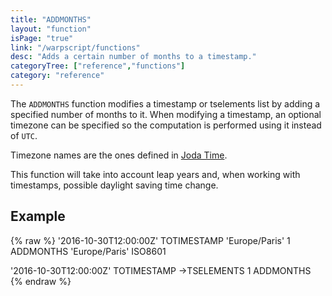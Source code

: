 ```yaml
---
title: "ADDMONTHS"
layout: "function"
isPage: "true"
link: "/warpscript/functions"
desc: "Adds a certain number of months to a timestamp."
categoryTree: ["reference","functions"]
category: "reference"
---
```

 

The `ADDMONTHS` function modifies a timestamp or tselements list by adding a specified number of months to it. When modifying a timestamp, an optional timezone can be specified so the computation is performed using it instead of `UTC`.

Timezone names are the ones defined in [Joda Time](http://joda-time.sourceforge.net/timezones.html).

This function will take into account leap years and, when working with timestamps, possible daylight saving time change.

## Example ##

{% raw %}
<warp10-warpscript-widget backend="{{backend}}"  exec-endpoint="{{execEndpoint}}">'2016-10-30T12:00:00Z' TOTIMESTAMP
'Europe/Paris' 1 ADDMONTHS
'Europe/Paris' ISO8601

'2016-10-30T12:00:00Z' TOTIMESTAMP
->TSELEMENTS
1 ADDMONTHS
</warp10-warpscript-widget>
{% endraw %}        
